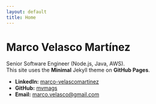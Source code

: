 ```yaml
---
layout: default
title: Home
---
```


# Marco Velasco Martínez

Senior Software Engineer (Node.js, Java, AWS).  
This site uses the **Minimal** Jekyll theme on **GitHub Pages**.

- **LinkedIn:** [marco-velascomartinez](https://www.linkedin.com/in/marco-velascomartinez)
- **GitHub:** [mvmags](https://github.com/mvmags)
- **Email:** marco.velasco@gmail.com
